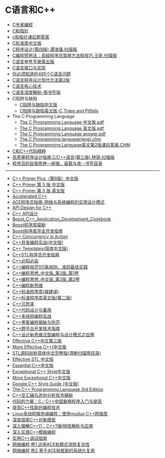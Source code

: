 # C语言和C++


* <a href="https://sn9.us/file/632278-375758992">C专家编程</a>
* <a href="https://sn9.us/file/632278-375759118">C和指针</a>
* <a href="https://sn9.us/file/632278-376032122">c和指针课后题答案</a>
* <a href="https://sn9.us/file/632278-413723421">C标准库中文版</a>
* <a href="https://sn9.us/file/632278-413723439">C程序设计(第四版) 谭浩强.扫描版</a>
* <a href="https://sn9.us/file/632278-413723433">C编程惯用法：高级程序员常用方法和技巧.王昕.扫描版</a>
* <a href="https://sn9.us/file/632278-413723430">C语言参考手册第五版</a>
* <a href="https://sn9.us/file/632278-376035626">C语言接口与实现</a>
* <a href="https://sn9.us/file/632278-376034345">你必须知道的495个C语言问题</a>
* <a href="https://sn9.us/file/632278-376033973">C语言程序设计现代方法第2版</a>
* <a href="https://sn9.us/file/632278-376033493">C语言核心技术</a>
* <a href="https://sn9.us/file/632278-376033508">C语言深度解剖-带书签版</a>
* C陷阱与缺陷
    * <a href="https://sn9.us/file/632278-376032403">C陷阱与缺陷中文版</a>
    * <a href="https://sn9.us/file/632278-413743884">C陷阱与缺陷英文版-C Traps and Pitfalls</a>
* The C Programming Language
    * <a href="https://sn9.us/file/632278-413723448">The C Programming Language 中文版.pdf</a>
    * <a href="https://sn9.us/file/632278-413723457">The C Programming Language 英文版.pdf</a>
    * <a href="https://sn9.us/file/632278-413723451">The C Programming Language answer.pdf</a>
    * <a href="https://sn9.us/file/632278-413723445">The C Programming language(eng).chm</a>
    * <a href="https://sn9.us/file/632278-413723454">The C Programming Language英文第2版课后答案.CHM</a>
* <a href="https://sn9.us/file/632278-376032115">C和C++代码精粹</a>
* <a href="https://sn9.us/file/632278-376035095">高质量程序设计指南.C/C++语言(第三版).林锐.扫描版</a>
* <a href="https://sn9.us/file/632278-383494044">程序员的自我修养—链接、装载与库--书签目录</a>


___

* <a href="https://sn9.us/file/632278-382829324">C++ Primer Plus（第6版）中文版</a>
* <a href="https://sn9.us/file/632278-376126118">C++ Primer 第 5 版 中文版</a>
* <a href="https://sn9.us/file/632278-375722464">C++ Primer 第 5 版 英文版</a>
* <a href="https://sn9.us/file/632278-376192138">Accelerated C++</a>
* <a href="https://sn9.us/file/632278-376163164">ACE程序员指南-网络与系统编程的实用设计模式</a>
* <a href="https://sn9.us/file/632278-375790397">API Design for C++</a>
* <a href="https://sn9.us/file/632278-375760951">C++ API设计</a>
* <a href="https://sn9.us/file/632278-376144337">Boost_C++_Application_Development_Cookbook</a>
* <a href="https://sn9.us/file/632278-376145819">Boost程序库探秘</a>
* <a href="https://sn9.us/file/632278-376148152">Boost程序库完全开发指南</a>
* <a href="https://sn9.us/file/632278-376166515">C++ Concurrency in Action</a>
* <a href="https://sn9.us/file/632278-375759973">C++并发编程实战(中文版)</a>
* <a href="https://sn9.us/file/632278-375712822">C++ Templates(简体中文版)</a>
* <a href="https://sn9.us/file/632278-376163878">C++STL程序员开发指南</a>
* <a href="https://sn9.us/file/632278-375794339">C++必知必会</a>
* <a href="https://sn9.us/file/632278-375712907">C++编程规范101条规则、准则最佳实践</a>
* <a href="https://sn9.us/file/632278-375713020">C++编程思想_中文版_第2版_第1卷</a>
* <a href="https://sn9.us/file/632278-375713065">C++编程思想_中文版_第2版_第2卷</a>
* <a href="https://sn9.us/file/632278-376163158">C++编程新思维</a>
* <a href="https://sn9.us/file/632278-375793834">C++标准程序库(侯捷译)</a>
* <a href="https://sn9.us/file/632278-375736387">C++标准程序库英文版(第二版)</a>
* <a href="https://sn9.us/file/632278-375760243">C++沉思录</a>
* <a href="https://sn9.us/file/632278-375711926">C++代码设计与重用</a>
* <a href="https://sn9.us/file/632278-375712103">C++多线程编程实战</a>
* <a href="https://sn9.us/file/632278-375712244">C++黑客编程揭秘与防范</a>
* <a href="https://sn9.us/file/632278-375713290">C++跨平台开发技术指南</a>
* <a href="https://sn9.us/file/632278-376162906">C++设计新思维泛型编程与设计模式之应用</a>
* <a href="https://sn9.us/file/632278-375726523">Effective C++中文第三版</a>
* <a href="https://sn9.us/file/632278-375728854">More Effective C++(中文版</a>
* <a href="https://sn9.us/file/632278-375751015">STL源码剖析简体中文完整版(清晰扫描带目录)</a>
* <a href="https://sn9.us/file/632278-375793871">Effective STL 中文版</a>
* <a href="https://sn9.us/file/632278-375713354">Essential C++中文版</a>
* <a href="https://sn9.us/file/632278-375713470">Exceptional C++ Style中文版</a>
* <a href="https://sn9.us/file/632278-375713501">More Exceptional C++中文版</a>
* <a href="https://sn9.us/file/632278-375713486">Google C++ Style Guide (中文版)</a>
* <a href="https://sn9.us/file/632278-375713554">The C++ Programming Language 3rd Edition</a>
* <a href="https://sn9.us/file/632278-375712756">C++反汇编与逆向分析技术揭秘</a>
* <a href="https://sn9.us/file/632278-376163167">代码的力量：C／C++中国象棋程序入门与提高</a>
* <a href="https://sn9.us/file/632278-375712784">提高C++性能的编程技术</a>
* <a href="https://sn9.us/file/632278-376148651">Linux多线程服务端编程：使用muduo C++网络库</a>
* <a href="https://sn9.us/file/632278-375760487">深度探索C++对象模型</a>
* <a href="https://sn9.us/file/632278-375759499">深入理解C++11：C++11新特性解析与应用</a>
* <a href="https://sn9.us/file/632278-375712564">深入实践C++模板编程</a>
* <a href="https://sn9.us/file/632278-375713740">实用C++调试指南</a>
* <a href="https://sn9.us/file/632278-376163161">网络编程 卷1 运用ACE和模式消除复杂性</a>
* <a href="https://sn9.us/file/632278-376253828">网络编程 卷2 基于ACE和框架的系统化复用</a>





















